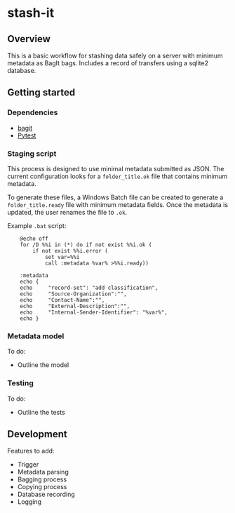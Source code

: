 # stash-it

## Overview

This is a basic workflow for stashing data safely on a server with minimum metadata as BagIt bags. Includes a record of transfers using a sqlite2 database.

## Getting started

### Dependencies

- [bagit](https://github.com/LibraryOfCongress/bagit-python)
- [Pytest](https://docs.pytest.org/en/stable/)

### Staging script

This process is designed to use minimal metadata submitted as JSON. The current configuration looks for a `folder_title.ok` file that contains minimum metadata. 

To generate these files, a Windows Batch file can be created to generate a `folder_title.ready` file with minimum metadata fields. Once the metadata is updated, the user renames the file to `.ok`.

Example `.bat` script:

        @echo off
        for /D %%i in (*) do if not exist %%i.ok (
            if not exist %%i.error (
                set var=%%i
                call :metadata %var% >%%i.ready))

        :metadata
        echo {
        echo     "record-set": "add classification",
        echo     "Source-Organization":"",
        echo     "Contact-Name":"",
        echo     "External-Description":"",
        echo     "Internal-Sender-Identifier": "%var%",
        echo }


### Metadata model

To do:
- Outline the model

### Testing

To do:
- Outline the tests

## Development

Features to add:
- Trigger
- Metadata parsing
- Bagging process
- Copying process
- Database recording
- Logging
